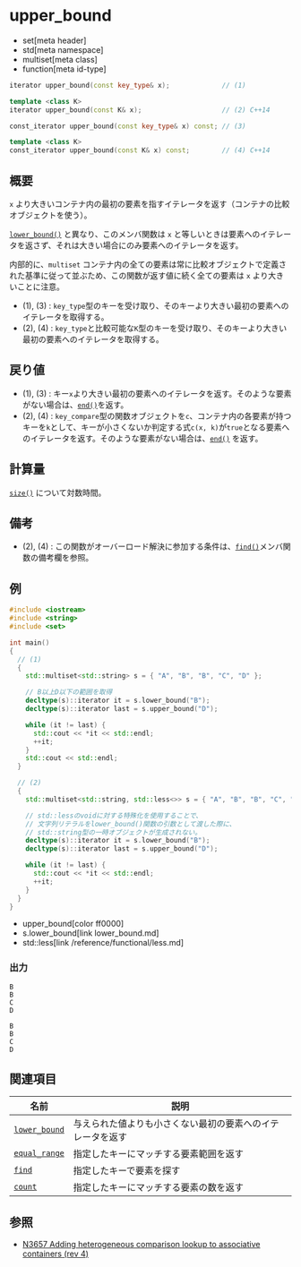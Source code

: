 # upper_bound
* set[meta header]
* std[meta namespace]
* multiset[meta class]
* function[meta id-type]

```cpp
iterator upper_bound(const key_type& x);             // (1)

template <class K>
iterator upper_bound(const K& x);                    // (2) C++14

const_iterator upper_bound(const key_type& x) const; // (3)

template <class K>
const_iterator upper_bound(const K& x) const;        // (4) C++14
```

## 概要
`x` より大きいコンテナ内の最初の要素を指すイテレータを返す（コンテナの比較オブジェクトを使う）。

[`lower_bound()`](lower_bound.md) と異なり、このメンバ関数は `x` と等しいときは要素へのイテレータを返さず、それは大きい場合にのみ要素へのイテレータを返す。

内部的に、`multiset` コンテナ内の全ての要素は常に比較オブジェクトで定義された基準に従って並ぶため、この関数が返す値に続く全ての要素は `x` より大きいことに注意。

- (1), (3) : `key_type`型のキーを受け取り、そのキーより大きい最初の要素へのイテレータを取得する。
- (2), (4) : `key_type`と比較可能な`K`型のキーを受け取り、そのキーより大きい最初の要素へのイテレータを取得する。


## 戻り値
- (1), (3) : キー`x`より大きい最初の要素へのイテレータを返す。そのような要素がない場合は、[`end()`](end.md)を返す。
- (2), (4) : `key_compare`型の関数オブジェクトを`c`、コンテナ内の各要素が持つキーを`k`として、キーが小さくないか判定する式`c(x, k)`が`true`となる要素へのイテレータを返す。そのような要素がない場合は、[`end()`](end.md) を返す。


## 計算量
[`size()`](size.md) について対数時間。


## 備考
- (2), (4) : この関数がオーバーロード解決に参加する条件は、[`find()`](find.md)メンバ関数の備考欄を参照。


## 例
```cpp example
#include <iostream>
#include <string>
#include <set>

int main()
{
  // (1)
  {
    std::multiset<std::string> s = { "A", "B", "B", "C", "D" };

    // B以上D以下の範囲を取得
    decltype(s)::iterator it = s.lower_bound("B");
    decltype(s)::iterator last = s.upper_bound("D");

    while (it != last) {
      std::cout << *it << std::endl;
      ++it;
    }
    std::cout << std::endl;
  }

  // (2)
  {
    std::multiset<std::string, std::less<>> s = { "A", "B", "B", "C", "D" };

    // std::lessのvoidに対する特殊化を使用することで、
    // 文字列リテラルをlower_bound()関数の引数として渡した際に、
    // std::string型の一時オブジェクトが生成されない。
    decltype(s)::iterator it = s.lower_bound("B");
    decltype(s)::iterator last = s.upper_bound("D");

    while (it != last) {
      std::cout << *it << std::endl;
      ++it;
    }
  }
}
```
* upper_bound[color ff0000]
* s.lower_bound[link lower_bound.md]
* std::less[link /reference/functional/less.md]

### 出力
```
B
B
C
D

B
B
C
D
```

## 関連項目

| 名前                              | 説明                                                       |
|-----------------------------------|------------------------------------------------------------|
| [`lower_bound`](lower_bound.md) | 与えられた値よりも小さくない最初の要素へのイテレータを返す |
| [`equal_range`](equal_range.md) | 指定したキーにマッチする要素範囲を返す                     |
| [`find`](find.md)               | 指定したキーで要素を探す                                   |
| [`count`](count.md)             | 指定したキーにマッチする要素の数を返す                     |


## 参照
- [N3657 Adding heterogeneous comparison lookup to associative containers (rev 4)](http://www.open-std.org/jtc1/sc22/wg21/docs/papers/2013/n3657.htm)
